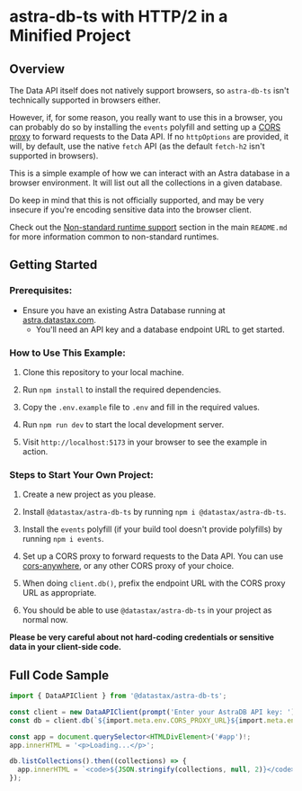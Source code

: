 # astra-db-ts with HTTP/2 in a Minified Project

## Overview

The Data API itself does not natively support browsers, so `astra-db-ts` isn't technically supported in browsers either.

However, if, for some reason, you really want to use this in a browser, you can probably do so by installing the
`events` polyfill and setting up a [CORS proxy](https://github.com/Rob--W/cors-anywhere) to forward requests to the Data API. If no `httpOptions` are
provided, it will, by default, use the native `fetch` API (as the default `fetch-h2` isn't supported in browsers).

This is a simple example of how we can interact with an Astra database in a browser environment. It will list out
all the collections in a given database.

Do keep in mind that this is not officially supported, and may be very insecure if you're encoding sensitive
data into the browser client.

Check out the [Non-standard runtime support](../../README.md#non-standard-runtime-support) section in the main `README.md` for more information common to
non-standard runtimes.

## Getting Started

### Prerequisites:

- Ensure you have an existing Astra Database running at [astra.datastax.com](https://astra.datastax.com/).
    - You'll need an API key and a database endpoint URL to get started.

### How to Use This Example:

1. Clone this repository to your local machine.

2. Run `npm install` to install the required dependencies.

3. Copy the `.env.example` file to `.env` and fill in the required values.

4. Run `npm run dev` to start the local development server.

5. Visit `http://localhost:5173` in your browser to see the example in action.

### Steps to Start Your Own Project:

1. Create a new project as you please.

2. Install `@datastax/astra-db-ts` by running `npm i @datastax/astra-db-ts`.

3. Install the `events` polyfill (if your build tool doesn't provide polyfills) by running `npm i events`. 

4. Set up a CORS proxy to forward requests to the Data API. You can use [cors-anywhere](https://github.com/Rob--W/cors-anywhere),
   or any other CORS proxy of your choice.

5. When doing `client.db()`, prefix the endpoint URL with the CORS proxy URL as appropriate.

6. You should be able to use `@datastax/astra-db-ts` in your project as normal now.

**Please be very careful about not hard-coding credentials or sensitive data in your client-side code.**

## Full Code Sample

```ts
import { DataAPIClient } from '@datastax/astra-db-ts';

const client = new DataAPIClient(prompt('Enter your AstraDB API key: '));
const db = client.db(`${import.meta.env.CORS_PROXY_URL}${import.meta.env.ASTRA_DB_ENDPOINT}`);

const app = document.querySelector<HTMLDivElement>('#app')!;
app.innerHTML = '<p>Loading...</p>';

db.listCollections().then((collections) => {
  app.innerHTML = `<code>${JSON.stringify(collections, null, 2)}</code>`;
});
```
